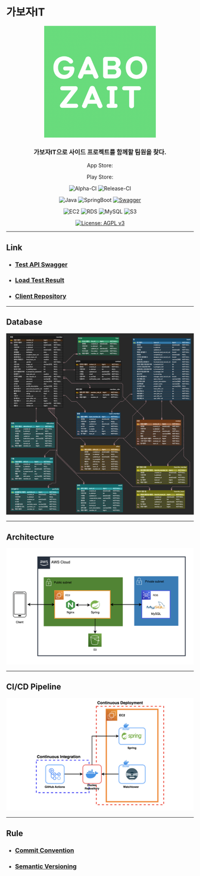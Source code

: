 # 가보자IT

<div align="center">

<img src="docs/img/gabojait-logo.png" alt="gabojait-logo.png" width=300 height=300>

### 가보자IT으로 사이드 프로젝트를 함께할 팀원을 찾다.

App Store:

Play Store:

![Alpha-CI](https://img.shields.io/endpoint.svg?url=https%3A%2F%2Factions-badge.atrox.dev%2Fgabojait%2Fgabojait-spring%2Fbadge%3Fref%3Ddevelop%26token%3D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&style=flat&label=Alpha-CI&logo=GitHub-Actions)
![Release-CI](https://img.shields.io/endpoint.svg?url=https%3A%2F%2Factions-badge.atrox.dev%2Fgabojait%2Fgabojait-spring%2Fbadge%3Fref%3Dmaster%26token%3D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&style=flat&label=Release-CI&logo=GitHub-Actions)

![Java](https://img.shields.io/badge/Java-11.0.11-6db33f?style=flat)
![SpringBoot](https://img.shields.io/badge/SpringBoot-2.6.6-6DB33F?logo=Spring-Boot&style=flat)
[![Swagger](https://img.shields.io/badge/Swagger-gabojait-85EA2D?logo=Swagger&style=flat)](https://gabojait-dev.nogamsung.com/api/v1/docs/swagger-ui/index.html)

![EC2](https://img.shields.io/badge/EC2-t2.micro-FF9900?logo=amazonec2&style=flat)
![RDS](https://img.shields.io/badge/RDS-db.t3.micro-527FFF?logo=amazonrds&style=flat)
![MySQL](https://img.shields.io/badge/MySQL-8.0.33-4479A1?logo=mysql&style=flat)
![S3](https://img.shields.io/badge/S3--569A31?logo=Amazon-S3&style=flat)

[![License: AGPL v3](https://img.shields.io/badge/License-AGPL_v3-blue.svg)](LICENSE)

</div>

---

## Link
- ### [Test API Swagger](https://gabojait-dev.nogamsung.com/api/v1/docs/swagger-ui/index.html)
- ### [Load Test Result](https://github.com/gabojait/gabojait-spring/blob/develop/docs/LoadTestResult.md)
- ### [Client Repository](https://github.com/gabojait/gabojait-react-native)

---

## Database 

![Database Diagram](docs/img/database-diagram.png)

---

## Architecture

![Architecture Diagram](docs/img/architecture-diagram.png)

---

## CI/CD Pipeline

![CI/CD Pipeline Diagram](docs/img/cicd-pipeline-diagram.png)

---

## Rule
- ### [Commit Convention](https://doublesprogramming.tistory.com/256)
- ### [Semantic Versioning](https://semver.org/lang/ko/)
